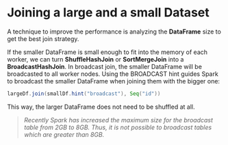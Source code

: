 # Joining a large and a small Dataset

A technique to improve the performance is analyzing the **DataFrame** size to get the best join strategy. 

If the smaller DataFrame is small enough to fit into the memory of each worker, we can turn **ShuffleHashJoin** or **SortMergeJoin** into a **BroadcastHashJoin**. In broadcast join, the smaller DataFrame will be broadcasted to all worker nodes. Using the BROADCAST hint guides Spark to broadcast the smaller DataFrame when joining them with the bigger one:

```scala
largeDf.join(smallDf.hint("broadcast"), Seq("id"))
```

This way, the larger DataFrame does not need to be shuffled at all.

> _Recently Spark has increased the maximum size for the broadcast table from 2GB to 8GB. Thus, it is not possible to broadcast tables which are greater than 8GB._

